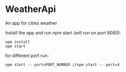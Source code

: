 # WeatherApi 

An app for cities weather

Install the app and run npm start (will run on port 8080):

    npm install
    npm start 

for different port run: 

    npm start -- port=PORT_NUMBER //npm start -- port=4



